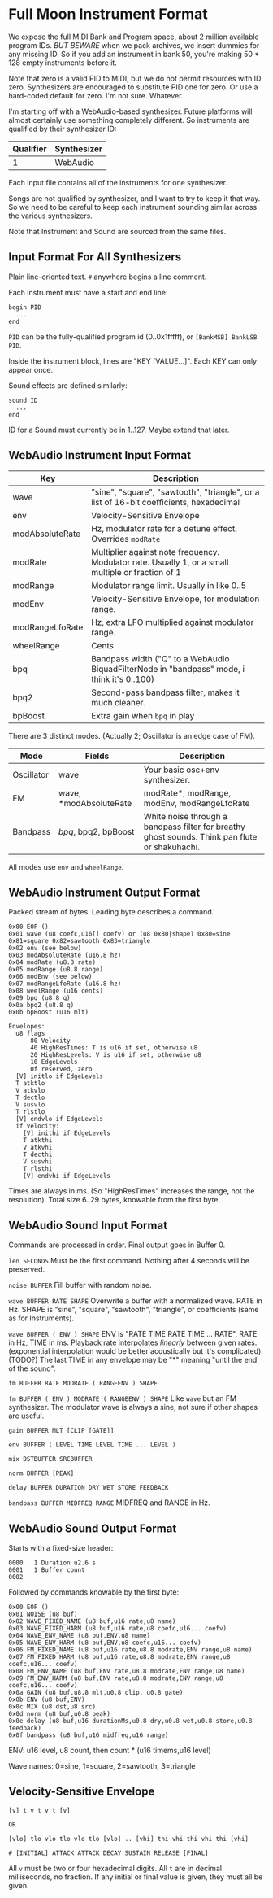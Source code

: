 # Full Moon Instrument Format

We expose the full MIDI Bank and Program space, about 2 million available program IDs.
*BUT BEWARE* when we pack archives, we insert dummies for any missing ID.
So if you add an instrument in bank 50, you're making 50 * 128 empty instruments before it.

Note that zero is a valid PID to MIDI, but we do not permit resources with ID zero.
Synthesizers are encouraged to substitute PID one for zero.
Or use a hard-coded default for zero. I'm not sure. Whatever.

I'm starting off with a WebAudio-based synthesizer.
Future platforms will almost certainly use something completely different.
So instruments are qualified by their synthesizer ID:

| Qualifier | Synthesizer |
|-----------|-------------|
|         1 | WebAudio    |

Each input file contains all of the instruments for one synthesizer.

Songs are not qualified by synthesizer, and I want to try to keep it that way.
So we need to be careful to keep each instrument sounding similar across the various synthesizers.

Note that Instrument and Sound are sourced from the same files.

## Input Format For All Synthesizers

Plain line-oriented text.
`#` anywhere begins a line comment.

Each instrument must have a start and end line:
```
begin PID
  ...
end
```

`PID` can be the fully-qualified program id (0..0x1fffff), or `[BankMSB] BankLSB PID`.

Inside the instrument block, lines are "KEY [VALUE...]". Each KEY can only appear once.

Sound effects are defined similarly:
```
sound ID
  ...
end
```

ID for a Sound must currently be in 1..127. Maybe extend that later.

## WebAudio Instrument Input Format

| Key             | Description |
|-----------------|-------------|
| wave            | "sine", "square", "sawtooth", "triangle", or a list of 16-bit coefficients, hexadecimal |
| env             | Velocity-Sensitive Envelope |
| modAbsoluteRate | Hz, modulator rate for a detune effect. Overrides `modRate` |
| modRate         | Multiplier against note frequency. Modulator rate. Usually 1, or a small multiple or fraction of 1 |
| modRange        | Modulator range limit. Usually in like 0..5 |
| modEnv          | Velocity-Sensitive Envelope, for modulation range. |
| modRangeLfoRate | Hz, extra LFO multiplied against modulator range. |
| wheelRange      | Cents |
| bpq             | Bandpass width ("Q" to a WebAudio BiquadFilterNode in "bandpass" mode, i think it's 0..100) |
| bpq2            | Second-pass bandpass filter, makes it much cleaner. |
| bpBoost         | Extra gain when `bpq` in play |

There are 3 distinct modes. (Actually 2; Oscillator is an edge case of FM).

| Mode | Fields | Description |
|------|--------|-------------|
| Oscillator | wave | Your basic osc+env synthesizer. |
| FM | wave, *modAbsoluteRate|modRate*, modRange, modEnv, modRangeLfoRate | FM. Wide range of expression, tends to sound synthy. |
| Bandpass | *bpq*, bpq2, bpBoost | White noise through a bandpass filter for breathy ghost sounds. Think pan flute or shakuhachi. |

All modes use `env` and `wheelRange`.

## WebAudio Instrument Output Format

Packed stream of bytes.
Leading byte describes a command.

```
0x00 EOF ()
0x01 wave (u8 coefc,u16[] coefv) or (u8 0x80|shape) 0x80=sine 0x81=square 0x82=sawtooth 0x83=triangle
0x02 env (see below)
0x03 modAbsoluteRate (u16.8 hz)
0x04 modRate (u8.8 rate)
0x05 modRange (u8.8 range)
0x06 modEnv (see below)
0x07 modRangeLfoRate (u16.8 hz)
0x08 weelRange (u16 cents)
0x09 bpq (u8.8 q)
0x0a bpq2 (u8.8 q)
0x0b bpBoost (u16 mlt)

Envelopes:
  u8 flags
      80 Velocity
      40 HighResTimes: T is u16 if set, otherwise u8
      20 HighResLevels: V is u16 if set, otherwise u8
      10 EdgeLevels
      0f reserved, zero
  [V] initlo if EdgeLevels
  T atktlo
  V atkvlo
  T dectlo
  V susvlo
  T rlstlo
  [V] endvlo if EdgeLevels
  if Velocity:
    [V] inithi if EdgeLevels
    T atkthi
    V atkvhi
    T decthi
    V susvhi
    T rlsthi
    [V] endvhi if EdgeLevels
```
    
Times are always in ms. (So "HighResTimes" increases the range, not the resolution).
Total size 6..29 bytes, knowable from the first byte.

## WebAudio Sound Input Format

Commands are processed in order.
Final output goes in Buffer 0.

`len SECONDS`
Must be the first command.
Nothing after 4 seconds will be preserved.

`noise BUFFER`
Fill buffer with random noise.

`wave BUFFER RATE SHAPE`
Overwrite a buffer with a normalized wave.
RATE in Hz.
SHAPE is "sine", "square", "sawtooth", "triangle", or coefficients (same as for Instruments).

`wave BUFFER ( ENV ) SHAPE`
ENV is "RATE TIME RATE TIME ... RATE", RATE in Hz, TIME in ms.
Playback rate interpolates *linearly* between given rates.
(exponential interpolation would be better acoustically but it's complicated).
(TODO?)
The last TIME in any envelope may be "*" meaning "until the end of the sound".

`fm BUFFER RATE MODRATE ( RANGEENV ) SHAPE`

`fm BUFFER ( ENV ) MODRATE ( RANGEENV ) SHAPE`
Like `wave` but an FM synthesizer.
The modulator wave is always a sine, not sure if other shapes are useful.

`gain BUFFER MLT [CLIP [GATE]]`

`env BUFFER ( LEVEL TIME LEVEL TIME ... LEVEL )`

`mix DSTBUFFER SRCBUFFER`

`norm BUFFER [PEAK]`

`delay BUFFER DURATION DRY WET STORE FEEDBACK`

`bandpass BUFFER MIDFREQ RANGE`
MIDFREQ and RANGE in Hz.

## WebAudio Sound Output Format

Starts with a fixed-size header:
```
0000   1 Duration u2.6 s
0001   1 Buffer count
0002
```

Followed by commands knowable by the first byte:
```
0x00 EOF ()
0x01 NOISE (u8 buf)
0x02 WAVE_FIXED_NAME (u8 buf,u16 rate,u8 name)
0x03 WAVE_FIXED_HARM (u8 buf,u16 rate,u8 coefc,u16... coefv)
0x04 WAVE_ENV_NAME (u8 buf,ENV,u8 name)
0x05 WAVE_ENV_HARM (u8 buf,ENV,u8 coefc,u16... coefv)
0x06 FM_FIXED_NAME (u8 buf,u16 rate,u8.8 modrate,ENV range,u8 name)
0x07 FM_FIXED_HARM (u8 buf,u16 rate,u8.8 modrate,ENV range,u8 coefc,u16... coefv)
0x08 FM_ENV_NAME (u8 buf,ENV rate,u8.8 modrate,ENV range,u8 name)
0x09 FM_ENV_HARM (u8 buf,ENV rate,u8.8 modrate,ENV range,u8 coefc,u16... coefv)
0x0a GAIN (u8 buf,u8.8 mlt,u0.8 clip, u0.8 gate)
0x0b ENV (u8 buf,ENV)
0x0c MIX (u8 dst,u8 src)
0x0d norm (u8 buf,u0.8 peak)
0x0e delay (u8 buf,u16 durationMs,u0.8 dry,u0.8 wet,u0.8 store,u0.8 feedback)
0x0f bandpass (u8 buf,u16 midfreq,u16 range)
```

ENV: u16 level, u8 count, then count * (u16 timems,u16 level)

Wave names: 0=sine, 1=square, 2=sawtooth, 3=triangle

## Velocity-Sensitive Envelope

```
[v] t v t v t [v]

OR

[vlo] tlo vlo tlo vlo tlo [vlo] .. [vhi] thi vhi thi vhi thi [vhi]

# [INITIAL] ATTACK ATTACK DECAY SUSTAIN RELEASE [FINAL]
```

All `v` must be two or four hexadecimal digits.
All `t` are in decimal milliseconds, no fraction.
If any initial or final value is given, they must all be given.

